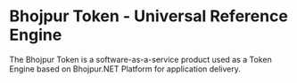 # Bhojpur Token - Universal Reference Engine
The Bhojpur Token is a software-as-a-service product used as a Token Engine based on Bhojpur.NET Platform for application delivery.

